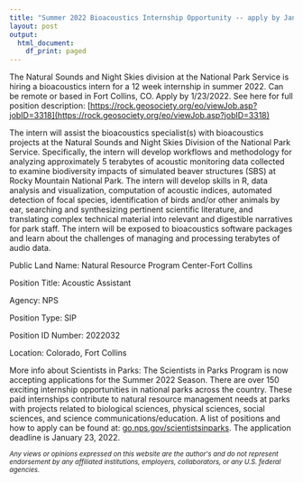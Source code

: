 ```yaml
---
title: "Summer 2022 Bioacoustics Internship Opportunity -- apply by Jan. 23, 2022"
layout: post
output:
  html_document:
    df_print: paged
---
```

The Natural Sounds and Night Skies division at the National Park Service is hiring a bioacoustics intern for a 12 week internship in summer 2022. Can be remote or based in Fort Collins, CO. Apply by 1/23/2022. See here for full position description: [https://rock.geosociety.org/eo/viewJob.asp?jobID=3318](https://rock.geosociety.org/eo/viewJob.asp?jobID=3318)

The intern will assist the bioacoustics specialist(s) with bioacoustics projects at the Natural Sounds and Night Skies Division of the National Park Service. Specifically, the intern will develop workflows and methodology for analyzing approximately 5 terabytes of acoustic monitoring data collected to examine biodiversity impacts of simulated beaver structures (SBS) at Rocky Mountain National Park. The intern will develop skills in R, data analysis and visualization, computation of acoustic indices, automated detection of focal species, identification of birds and/or other animals by ear, searching and synthesizing pertinent scientific literature, and translating complex technical material into relevant and digestible narratives for park staff. The intern will be exposed to bioacoustics software packages and learn about the challenges of managing and processing terabytes of audio data.

Public Land Name: Natural Resource Program Center-Fort Collins

Position Title: Acoustic Assistant

Agency: NPS

Position Type: SIP

Position ID Number: 2022032

Location: Colorado, Fort Collins


More info about Scientists in Parks: The Scientists in Parks Program is now accepting applications for the Summer 2022 Season. There are over 150 exciting internship opportunities in national parks across the country. These paid internships contribute to natural resource management needs at parks with projects related to biological sciences, physical sciences, social sciences, and science communications/education. A list of positions and how to apply can be found at: [go.nps.gov/scientistsinparks](go.nps.gov/scientistsinparks). The application deadline is January 23, 2022.


<sub> *Any views or opinions expressed on this website are the author's and do not represent endorsement by any affiliated institutions, employers, collaborators, or any U.S. federal agencies.* </sub>

